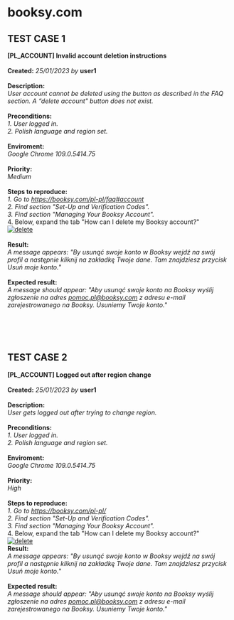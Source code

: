 # booksy.com

<h2><b>TEST CASE 1</b></h2>


<b>[PL_ACCOUNT] Invalid account deletion instructions</b>
<br>
<br>
<b>Created:</b> <i>25/01/2023 by</i> <b>user1</b>
<br>
<br>
<b>Description:</b>
<br>
<i>User account cannot be deleted using the button as described in the FAQ section. A “delete account" button does not exist.</i>
<br>
<br>
<b>Preconditions:</b><i>
<br>1. User logged in.
<br>2. Polish language and region set.</i>
<br>
<br>
<b>Enviroment:</b>
<br>
<i>Google Chrome 109.0.5414.75</i>
<br>
<br>
<b>Priority:</b>
<br>
<i>Medium</i>
<br>
<br>
<b>Steps to reproduce:</b>
<br><i>1. Go to <url>https://booksy.com/pl-pl/faq#account</url>
<br>
2. Find section "Set-Up and Verification Codes".
<br>
3. Find section "Managing Your Booksy Account".</i>
<br>
4. Below, expand the tab "How can I delete my Booksy account?"
<br>
<a href="https://ibb.co/3T5WHRP"><img src="https://i.ibb.co/3T5WHRP/delete.png" alt="delete" border="0"></a>
<br>
<br>
<b>Result:</b>
<br><i>
A message appears: "By usunąć swoje konto w Booksy wejdź na swój profil a następnie kliknij na zakładkę Twoje dane. Tam znajdziesz przycisk Usuń moje konto."</i>
<br>
<br>
<b>Expected result:</b>
<br><i>
A message should appear: "Aby usunąć swoje konto na Booksy wyślij zgłoszenie na adres pomoc.pl@booksy.com z adresu e-mail zarejestrowanego na Booksy. Usuniemy Twoje konto."</i>
<br>
<br>
<br>
<br>
<br>
<h2><b>TEST CASE 2</b></h2>


<b>[PL_ACCOUNT] Logged out after region change</b>
<br>
<br>
<b>Created:</b> <i>25/01/2023 by</i> <b>user1</b>
<br>
<br>
<b>Description:</b>
<br>
<i>User gets logged out after trying to change region.</i>
<br>
<br>
<b>Preconditions:</b><i>
<br>1. User logged in.
<br>2. Polish language and region set.</i>
<br>
<br>
<b>Enviroment:</b>
<br>
<i>Google Chrome 109.0.5414.75</i>
<br>
<br>
<b>Priority:</b>
<br>
<i>High</i>
<br>
<br>
<b>Steps to reproduce:</b>
<br><i>1. Go to <url>https://booksy.com/pl-pl/</url>
<br>
2. Find section "Set-Up and Verification Codes".
<br>
3. Find section "Managing Your Booksy Account".</i>
<br>
4. Below, expand the tab "How can I delete my Booksy account?"
<br>
<a href="https://ibb.co/3T5WHRP"><img src="https://i.ibb.co/3T5WHRP/delete.png" alt="delete" border="0"></a>
<br>
<b>Result:</b>
<br><i>
A message appears: "By usunąć swoje konto w Booksy wejdź na swój profil a następnie kliknij na zakładkę Twoje dane. Tam znajdziesz przycisk Usuń moje konto."</i>
<br>
<br>
<b>Expected result:</b>
<br><i>
A message should appear: "Aby usunąć swoje konto na Booksy wyślij zgłoszenie na adres pomoc.pl@booksy.com z adresu e-mail zarejestrowanego na Booksy. Usuniemy Twoje konto."</i>
